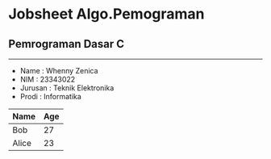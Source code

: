 # Jobsheet Algo.Pemograman

 ## **Pemrograman Dasar C**
_____________________________________________________________________________________________
* Name    : Whenny Zenica      
* NIM     : 23343022           
* Jurusan : Teknik Elektronika 
* Prodi  : Informatika        
 
| Name  | Age |
| ----- | --- |
| Bob   | 27  |
| Alice | 23  |
